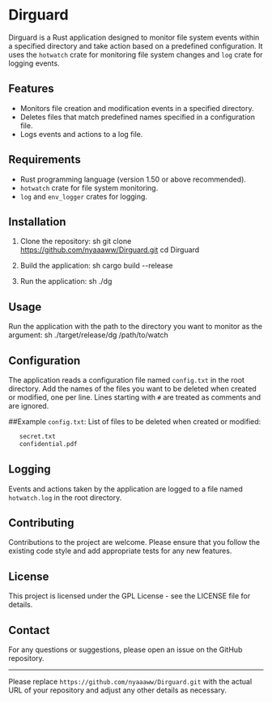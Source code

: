 # Dirguard

Dirguard is a Rust application designed to monitor file system events within a specified directory and take action based on a predefined configuration. It uses the `hotwatch` crate for monitoring file system changes and `log` crate for logging events.

## Features
- Monitors file creation and modification events in a specified directory.
- Deletes files that match predefined names specified in a configuration file.
- Logs events and actions to a log file.

## Requirements
- Rust programming language (version 1.50 or above recommended).
- `hotwatch` crate for file system monitoring.
- `log` and `env_logger` crates for logging.

## Installation
1. Clone the repository:
     sh
    git clone https://github.com/nyaaaww/Dirguard.git
    cd Dirguard
     

2. Build the application:
     sh
    cargo build --release
     

3. Run the application:
     sh
    ./dg
     

## Usage
Run the application with the path to the directory you want to monitor as the argument:
 sh
./target/release/dg /path/to/watch
 

## Configuration
The application reads a configuration file named `config.txt` in the root directory. Add the names of the files you want to be deleted when created or modified, one per line. Lines starting with `#` are treated as comments and are ignored.

##Example `config.txt`:
 List of files to be deleted when created or modified:  
  ``` txt
     secret.txt  
     confidential.pdf  
 ```

## Logging
Events and actions taken by the application are logged to a file named `hotwatch.log` in the root directory.

## Contributing
Contributions to the project are welcome. Please ensure that you follow the existing code style and add appropriate tests for any new features.

## License
This project is licensed under the GPL License - see the LICENSE file for details.

## Contact
For any questions or suggestions, please open an issue on the GitHub repository.

---

Please replace `https://github.com/nyaaaww/Dirguard.git` with the actual URL of your repository and adjust any other details as necessary.